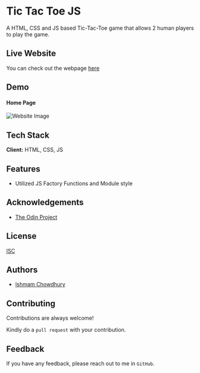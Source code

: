 # Tic Tac Toe JS

A HTML, CSS and JS based Tic-Tac-Toe game that allows 2 human players to play the game.

## Live Website

You can check out the webpage [here](https://ishmam156.github.io/TicTacToeJS/)

## Demo

#### Home Page

![Website Image](https://i.imgur.com/e0Jf4ko.png)

## Tech Stack

**Client:** HTML, CSS, JS

## Features

- Utilized JS Factory Functions and Module style

## Acknowledgements

- [The Odin Project](https://www.theodinproject.com/)

## License

[ISC](https://opensource.org/licenses/ISC)

## Authors

- [Ishmam Chowdhury](https://github.com/Ishmam156)

## Contributing

Contributions are always welcome!

Kindly do a `pull request` with your contribution.

## Feedback

If you have any feedback, please reach out to me in `GitHub`.
